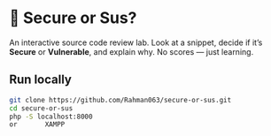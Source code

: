 # 🔐 Secure or Sus?
An interactive source code review lab. Look at a snippet, decide if it’s **Secure** or **Vulnerable**, and explain why. No scores — just learning.

## Run locally
```bash
git clone https://github.com/Rahman063/secure-or-sus.git
cd secure-or-sus
php -S localhost:8000
or       XAMPP
